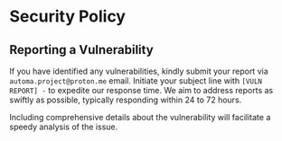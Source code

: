 # Security Policy

## Reporting a Vulnerability

If you have identified any vulnerabilities, kindly submit your report via `automa.project@proton.me` email. Initiate your subject line with `[VULN REPORT] -` to expedite our response time. We aim to address reports as swiftly as possible, typically responding within 24 to 72 hours.

Including comprehensive details about the vulnerability will facilitate a speedy analysis of the issue.
